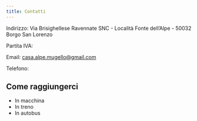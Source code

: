 ```yaml
---
title: Contatti
---
```



Indirizzo: Via Brisighellese Ravennate SNC - Località Fonte dell’Alpe - 50032 Borgo San Lorenzo

Partita IVA: 

Email: casa.alpe.mugello@gmail.com

Telefono: 

## Come raggiungerci
* In macchina
* In treno
* In autobus 
